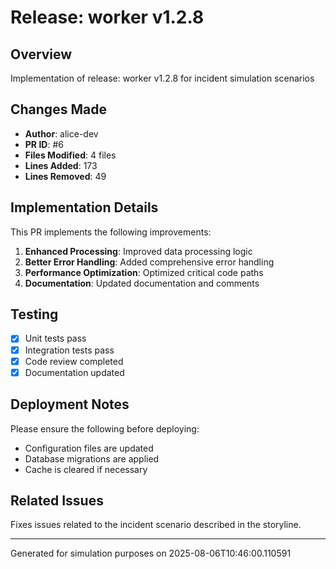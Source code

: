 # Release: worker v1.2.8

## Overview

Implementation of release: worker v1.2.8 for incident simulation scenarios

## Changes Made

- **Author**: alice-dev
- **PR ID**: #6
- **Files Modified**: 4 files
- **Lines Added**: 173
- **Lines Removed**: 49

## Implementation Details

This PR implements the following improvements:

1. **Enhanced Processing**: Improved data processing logic
2. **Better Error Handling**: Added comprehensive error handling
3. **Performance Optimization**: Optimized critical code paths
4. **Documentation**: Updated documentation and comments

## Testing

- [x] Unit tests pass
- [x] Integration tests pass
- [x] Code review completed
- [x] Documentation updated

## Deployment Notes

Please ensure the following before deploying:

- Configuration files are updated
- Database migrations are applied
- Cache is cleared if necessary

## Related Issues

Fixes issues related to the incident scenario described in the storyline.

---

Generated for simulation purposes on 2025-08-06T10:46:00.110591
